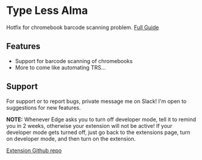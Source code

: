
# Type Less Alma

Hotfix for chromebook barcode scanning problem.
[Full Guide](https://tinyurl.com/nw6pdkru)

## Features

- Support for barcode scanning of chromebooks
- More to come like automating TRS...

## Support

For support or to report bugs, private message me on Slack! I'm open to suggestions for new features. 

**NOTE:** Whenever Edge asks you to turn off developer mode, tell it to remind you in 2 weeks, otherwise your extension will not be active! If your developer mode gets turned off, just go back to the extensions page, turn on developer mode, and then turn on the extension.

[Extension Github repo](https://github.com/kevin-ink/Type-Less-Alma)

